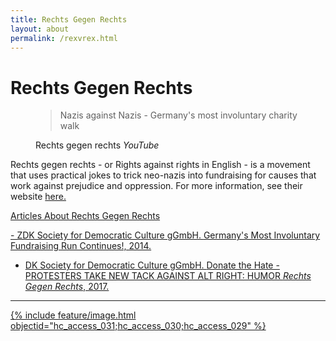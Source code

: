 ```yaml
---
title: Rechts Gegen Rechts
layout: about
permalink: /rexvrex.html
---
```


# Rechts Gegen Rechts

<figure class="text-center">
  <blockquote class="blockquote">
    <p class="mb-0">Nazis against Nazis - Germany's most involuntary charity walk</p>
  
  </blockquote>
  <figcaption class="blockquote-footer">
    Rechts gegen rechts <cite title="Source Title">YouTube</cite>
  </figcaption>
</figure>

Rechts gegen rechts - or Rights against rights in English - is a movement that uses practical jokes to trick neo-nazis into fundraising for causes that work against prejudice and oppression. For more information, see their website <a href="https://rechtsgegenrechts.de/">here. 


<p class="lead">Articles About Rechts Gegen Rechts</p>
- ZDK Society for Democratic Culture gGmbH. <a href="https://rechtsgegenrechts.de/?fbclid=IwZXh0bgNhZW0CMTAAAR3xPJ1v3tC_1ZCwJghEwpSM_w40b8zLKkatc06cICjwrK5h11Ev5ulyNWY_aem_OCv-4pLCy-2_-Ry56Fjn8Q"> Germany's Most Involuntary Fundraising Run Continues!, 2014.

- DK Society for Democratic Culture gGmbH. <a href="https://rechtsgegenrechts.de/donate-the-hate/"> Donate the Hate - PROTESTERS TAKE NEW TACK AGAINST ALT RIGHT: HUMOR *Rechts Gegen Rechts*, 2017.


***

{% include feature/image.html objectid="hc_access_031;hc_access_030;hc_access_029" %}